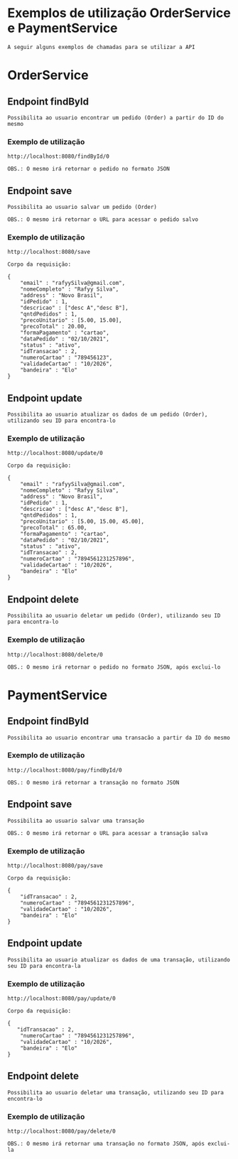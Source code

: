 # Exemplos de utilização OrderService e PaymentService

    A seguir alguns exemplos de chamadas para se utilizar a API

# OrderService

## Endpoint findById

    Possibilita ao usuario encontrar um pedido (Order) a partir do ID do mesmo

### Exemplo de utilização

    http://localhost:8080/findById/0

    OBS.: O mesmo irá retornar o pedido no formato JSON

## Endpoint save

    Possibilita ao usuario salvar um pedido (Order)

    OBS.: O mesmo irá retornar o URL para acessar o pedido salvo

### Exemplo de utilização

    http://localhost:8080/save

    Corpo da requisição:

    {
        "email" : "rafyySilva@gmail.com", 
        "nomeCompleto" : "Rafyy Silva", 
        "address" : "Novo Brasil", 
        "idPedido" : 1, 
        "descricao" : ["desc A","desc B"],
        "qntdPedidos" : 1, 
        "precoUnitario" : [5.00, 15.00], 
        "precoTotal" : 20.00, 
        "formaPagamento" : "cartao", 
        "dataPedido" : "02/10/2021",
        "status" : "ativo", 
        "idTransacao" : 2, 
        "numeroCartao" : "789456123", 
        "validadeCartao" : "10/2026", 
        "bandeira" : "Elo"
    }

## Endpoint update

    Possibilita ao usuario atualizar os dados de um pedido (Order), utilizando seu ID para encontra-lo

### Exemplo de utilização

    http://localhost:8080/update/0

    Corpo da requisição:

    {
        "email" : "rafyySilva@gmail.com", 
        "nomeCompleto" : "Rafyy Silva", 
        "address" : "Novo Brasil", 
        "idPedido" : 1, 
        "descricao" : ["desc A","desc B"],
        "qntdPedidos" : 1, 
        "precoUnitario" : [5.00, 15.00, 45.00], 
        "precoTotal" : 65.00, 
        "formaPagamento" : "cartao", 
        "dataPedido" : "02/10/2021",
        "status" : "ativo", 
        "idTransacao" : 2, 
        "numeroCartao" : "7894561231257896", 
        "validadeCartao" : "10/2026", 
        "bandeira" : "Elo"
    }

## Endpoint delete

    Possibilita ao usuario deletar um pedido (Order), utilizando seu ID para encontra-lo

### Exemplo de utilização

    http://localhost:8080/delete/0

    OBS.: O mesmo irá retornar o pedido no formato JSON, após exclui-lo

# PaymentService

## Endpoint findById

    Possibilita ao usuario encontrar uma transacão a partir da ID do mesmo

### Exemplo de utilização

    http://localhost:8080/pay/findById/0

    OBS.: O mesmo irá retornar a transação no formato JSON

## Endpoint save

    Possibilita ao usuario salvar uma transação

    OBS.: O mesmo irá retornar o URL para acessar a transação salva

### Exemplo de utilização

    http://localhost:8080/pay/save

    Corpo da requisição:

    { 
        "idTransacao" : 2, 
        "numeroCartao" : "7894561231257896", 
        "validadeCartao" : "10/2026", 
        "bandeira" : "Elo"
    }

## Endpoint update

    Possibilita ao usuario atualizar os dados de uma transação, utilizando seu ID para encontra-la

### Exemplo de utilização

    http://localhost:8080/pay/update/0

    Corpo da requisição:

    {
       "idTransacao" : 2, 
        "numeroCartao" : "7894561231257896", 
        "validadeCartao" : "10/2026", 
        "bandeira" : "Elo"
    }

## Endpoint delete

    Possibilita ao usuario deletar uma transação, utilizando seu ID para encontra-lo

### Exemplo de utilização

    http://localhost:8080/pay/delete/0

    OBS.: O mesmo irá retornar uma transação no formato JSON, após exclui-la